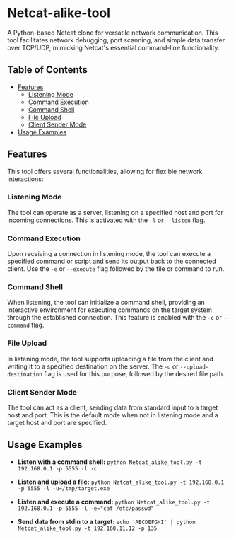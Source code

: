 # Netcat-alike-tool

A Python-based Netcat clone for versatile network communication. This tool facilitates network debugging, port scanning, and simple data transfer over TCP/UDP, mimicking Netcat's essential command-line functionality.

## Table of Contents

* [Features](#features)
    * [Listening Mode](#listening-mode)
    * [Command Execution](#command-execution)
    * [Command Shell](#command-shell)
    * [File Upload](#file-upload)
    * [Client Sender Mode](#client-sender-mode)
* [Usage Examples](#usage-examples)

## Features

This tool offers several functionalities, allowing for flexible network interactions:

### Listening Mode
The tool can operate as a server, listening on a specified host and port for incoming connections. This is activated with the `-l` or `--listen` flag.

### Command Execution
Upon receiving a connection in listening mode, the tool can execute a specified command or script and send its output back to the connected client. Use the `-e` or `--execute` flag followed by the file or command to run.

### Command Shell
When listening, the tool can initialize a command shell, providing an interactive environment for executing commands on the target system through the established connection. This feature is enabled with the `-c` or `--command` flag.

### File Upload
In listening mode, the tool supports uploading a file from the client and writing it to a specified destination on the server. The `-u` or `--upload-destination` flag is used for this purpose, followed by the desired file path.

### Client Sender Mode
The tool can act as a client, sending data from standard input to a target host and port. This is the default mode when not in listening mode and a target host and port are specified.

## Usage Examples

* **Listen with a command shell:**
    `python Netcat_alike_tool.py -t 192.168.0.1 -p 5555 -l -c`

* **Listen and upload a file:**
    `python Netcat_alike_tool.py -t 192.168.0.1 -p 5555 -l -u=/tmp/target.exe`

* **Listen and execute a command:**
    `python Netcat_alike_tool.py -t 192.168.0.1 -p 5555 -l -e="cat /etc/passwd"`

* **Send data from stdin to a target:**
    `echo 'ABCDEFGHI' | python Netcat_alike_tool.py -t 192.168.11.12 -p 135`
